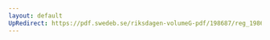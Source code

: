 ```yaml
---
layout: default
UpRedirect: https://pdf.swedeb.se/riksdagen-volumeG-pdf/198687/reg_198687__reg_01.pdf
---
```

